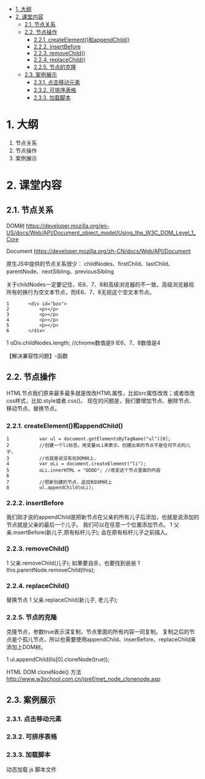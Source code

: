 
<!-- TOC -->

- [1. 大纲](#1-大纲)
- [2. 课堂内容](#2-课堂内容)
    - [2.1. 节点关系](#21-节点关系)
    - [2.2. 节点操作](#22-节点操作)
        - [2.2.1. createElement()和appendChild()](#221-createelement和appendchild)
        - [2.2.2. insertBefore](#222-insertbefore)
        - [2.2.3. removeChild()](#223-removechild)
        - [2.2.4. replaceChild()](#224-replacechild)
        - [2.2.5. 节点的克隆](#225-节点的克隆)
    - [2.3. 案例展示](#23-案例展示)
        - [2.3.1. 点击移动元素](#231-点击移动元素)
        - [2.3.2. 可排序表格](#232-可排序表格)
        - [2.3.3. 加载脚本](#233-加载脚本)

<!-- /TOC -->

# 1. 大纲 #

1. 节点关系
2. 节点操作
3. 案例展示


# 2. 课堂内容 #

## 2.1. 节点关系 ##


DOM树
https://developer.mozilla.org/en-US/docs/Web/API/Document_object_model/Using_the_W3C_DOM_Level_1_Core

Document
https://developer.mozilla.org/zh-CN/docs/Web/API/Document


原生JS中提供的节点关系很少：
childNodes、firstChild、lastChild、parentNode、nextSibling、previousSibling


关于childNodes一定要记住，IE6、7、8和高级浏览器的不一致，高级浏览器视所有的换行为空文本节点，而IE6、7、8无视这个空文本节点。
```
1		<div id="box">
2			<p></p>
3			<p></p>
4			<p></p>
5			<p></p>
6		</div>

```

1	oDiv.childNodes.length;   //chrome数值是9   IE6、7、8数值是4


【解决兼容性问题】-函数

## 2.2. 节点操作 ##


HTML节点我们原来最多最多就是改改HTML属性，比如src属性改改；或者改改css样式，比如.style或者.css()。
现在的问题是，我们要增加节点、删除节点、移动节点、替换节点。


### 2.2.1. createElement()和appendChild() ###

```
1			var ul = document.getElementsByTagName("ul")[0];
2			//创建一个li标签，用变量oLi来表示。创建出来的节点不是任何节点的儿子，
3			//也就是说没有在DOM树上，
4			var oLi = document.createElement("li");
5			oLi.innerHTML = "DDDD";	//改变这个节点里面的内容
6	
7			//把新创建的节点，追加到DOM树上
8			ul.appendChild(oLi);

```

### 2.2.2. insertBefore ###

我们刚才说的appendChild是把新节点在父亲的所有儿子后添加，也就是说添加的节点就是父亲的最后一个儿子。
我们可以在任意一个位置添加节点。
1	父亲.insertBefore(新儿子,原有标杆儿子);
会在原有标杆儿子之前插入。


### 2.2.3. removeChild() ###

1	父亲.removeChild(儿子);
如果要自杀，也要找到爸爸
1	this.parentNode.removeChild(this);



### 2.2.4. replaceChild() ###

替换节点
1	父亲.replaceChild(新儿子, 老儿子);



### 2.2.5. 节点的克隆 ###

克隆节点，参数true表示深复制，节点里面的所有内容一同复制。
复制之后的节点是个孤儿节点，所以也需要使用appendChild、inserBefore、replaceChild来添加上DOM树。

1	ul.appendChild(lis[0].cloneNode(true));


HTML DOM cloneNode() 方法
http://www.w3school.com.cn/jsref/met_node_clonenode.asp




## 2.3. 案例展示 ##

### 2.3.1. 点击移动元素 ###


### 2.3.2. 可排序表格 ###

### 2.3.3. 加载脚本 ###
动态加载 js 脚本文件




